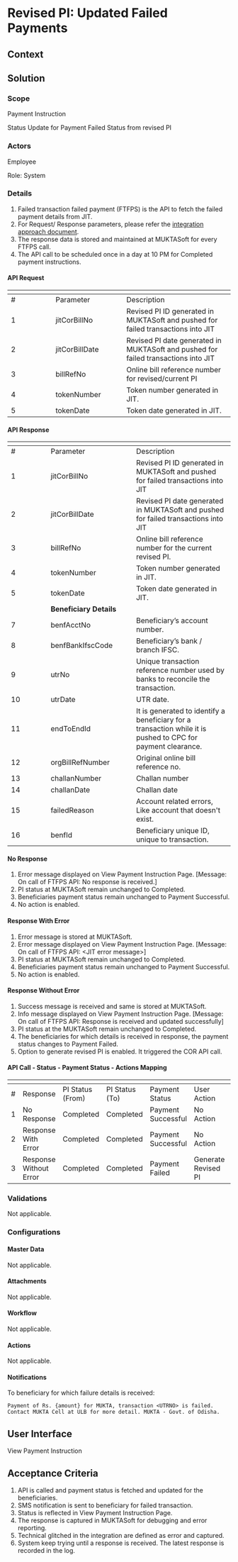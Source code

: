 # Revised PI: Updated Failed Payments

## Context

## Solution <a href="#solution" id="solution"></a>

### Scope <a href="#scope" id="scope"></a>

Payment Instruction

Status Update for Payment Failed Status from revised PI

### Actors <a href="#actors" id="actors"></a>

Employee

Role: System

### Details <a href="#details" id="details"></a>

1. Failed transaction failed payment (FTFPS) is the API to fetch the failed payment details from JIT.
2. For Request/ Response parameters, please refer the [integration approach document](https://docs.google.com/document/d/1U7yYfJ86vK71KRJ09LPtGHe64kcMaNHZi_gpwtsq3oU/edit#heading=h.ke6q7c75vkyz).
3. The response data is stored and maintained at MUKTASoft for every FTFPS call.
4. The API call to be scheduled once in a day at 10 PM for Completed payment instructions.

#### API Request

<table data-header-hidden><thead><tr><th width="84.66666666666666"></th><th width="144"></th><th></th></tr></thead><tbody><tr><td>#</td><td>Parameter</td><td>Description</td></tr><tr><td>1</td><td>jitCorBillNo</td><td>Revised PI ID generated in MUKTASoft and pushed for failed transactions into JIT</td></tr><tr><td>2</td><td>jitCorBillDate</td><td>Revised PI date generated in MUKTASoft and pushed for failed transactions into  JIT</td></tr><tr><td>3</td><td>billRefNo</td><td>Online bill reference number for revised/current PI</td></tr><tr><td>4</td><td>tokenNumber</td><td>Token number generated in JIT.</td></tr><tr><td>5</td><td>tokenDate</td><td>Token date generated in JIT.</td></tr></tbody></table>

#### API Response

<table data-header-hidden><thead><tr><th width="73.66666666666666"></th><th width="177"></th><th></th></tr></thead><tbody><tr><td>#</td><td>Parameter</td><td>Description</td></tr><tr><td>1</td><td>jitCorBillNo</td><td>Revised PI ID generated in MUKTASoft and pushed for failed transactions into JIT</td></tr><tr><td>2</td><td>jitCorBillDate</td><td>Revised PI date generated in MUKTASoft and pushed for failed transactions into JIT</td></tr><tr><td>3</td><td>billRefNo</td><td>Online bill reference number for the current revised PI.</td></tr><tr><td>4</td><td>tokenNumber</td><td>Token number generated in JIT.</td></tr><tr><td>5</td><td>tokenDate</td><td>Token date generated in JIT.</td></tr><tr><td> </td><td><strong>Beneficiary Details</strong></td><td> </td></tr><tr><td>7</td><td>benfAcctNo</td><td>Beneficiary’s account number.</td></tr><tr><td>8</td><td>benfBankIfscCode</td><td>Beneficiary’s bank / branch IFSC.</td></tr><tr><td>9</td><td>utrNo</td><td>Unique transaction reference number used by banks to reconcile the transaction.</td></tr><tr><td>10</td><td>utrDate</td><td>UTR date.</td></tr><tr><td>11</td><td>endToEndId</td><td>It is generated to identify a beneficiary for a transaction while it is pushed to CPC for payment clearance.</td></tr><tr><td>12</td><td>orgBillRefNumber</td><td>Original online bill reference no.</td></tr><tr><td>13</td><td>challanNumber</td><td>Challan number</td></tr><tr><td>14</td><td>challanDate</td><td>Challan date</td></tr><tr><td>15</td><td>failedReason</td><td>Account related errors, Like account that doesn't exist.</td></tr><tr><td>16</td><td>benfId</td><td>Beneficiary unique ID, unique to transaction.</td></tr></tbody></table>

#### No Response

1. Error message displayed on View Payment Instruction Page. \[Message: On call of FTFPS API: No response is received.]
2. PI status at MUKTASoft remain unchanged to Completed.
3. Beneficiaries payment status remain unchanged to Payment Successful.
4. No action is enabled.

#### Response With Error

1. Error message is stored at MUKTASoft.
2. Error message displayed on View Payment Instruction Page. \[Message: On call of FTFPS API: \<JIT error message>]
3. PI status at MUKTASoft remain unchanged to Completed.
4. Beneficiaries payment status remain unchanged to Payment Successful.
5. No action is enabled.

#### Response Without Error

1. Success message is received and same is stored at MUKTASoft.
2. Info message displayed on View Payment Instruction Page. \[Message: On call of FTFPS API: Response is received and updated successfully]
3. PI status at the MUKTASoft remain unchanged to Completed.
4. The beneficiaries for which details is received in response, the payment status changes to Payment Failed.
5. Option to generate revised PI is enabled. It triggered the COR API call.

#### API Call - Status - Payment Status - Actions Mapping

<table data-header-hidden><thead><tr><th width="75"></th><th width="108"></th><th width="118"></th><th width="120"></th><th width="119"></th><th width="115"></th><th></th></tr></thead><tbody><tr><td>#</td><td>Response</td><td>PI Status<br>(From)</td><td>PI Status<br>(To)</td><td>Payment Status</td><td>User Action</td><td>API Call</td></tr><tr><td>1</td><td>No Response</td><td>Completed</td><td>Completed</td><td>Payment Successful</td><td>No Action</td><td> </td></tr><tr><td>2</td><td>Response With Error</td><td>Completed</td><td>Completed</td><td>Payment Successful</td><td>No Action</td><td> </td></tr><tr><td>3</td><td>Response Without Error</td><td>Completed</td><td>Completed</td><td>Payment Failed</td><td>Generate Revised PI</td><td>COR</td></tr></tbody></table>

### Validations <a href="#validations" id="validations"></a>

Not applicable.

### Configurations <a href="#configurations" id="configurations"></a>

#### Master Data <a href="#masterdata" id="masterdata"></a>

Not applicable.

#### Attachments <a href="#attachments" id="attachments"></a>

Not applicable.

#### Workflow <a href="#workflow" id="workflow"></a>

Not applicable.

#### Actions <a href="#actions" id="actions"></a>

Not applicable.

#### Notifications <a href="#notifications" id="notifications"></a>

To beneficiary for which failure details is received:

`Payment of Rs. {amount} for MUKTA, transaction <UTRNO> is failed. Contact MUKTA Cell at ULB for more detail. MUKTA - Govt. of Odisha.`

## User Interface <a href="#userinterface" id="userinterface"></a>

View Payment Instruction

## Acceptance Criteria <a href="#acceptancecriteria" id="acceptancecriteria"></a>

1. API is called and payment status is fetched and updated for the beneficiaries.
2. SMS notification is sent to beneficiary for failed transaction.
3. Status is reflected in View Payment Instruction Page.
4. The response is captured in MUKTASoft for debugging and error reporting.
5. Technical glitched in the integration are defined as error and captured.
6. System keep trying until a response is received. The latest response is recorded in the log.
